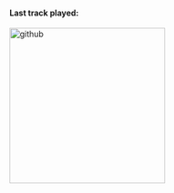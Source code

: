 ####  Last track played:
<!--
**ddevdan/ddevdan** is a ✨ _special_ ✨ repository because its `README.md` (this file) appears on your GitHub profile.

Here are some ideas to get you started:

- 🔭 I’m currently working on ...
- 🌱 I’m currently learning ...
- 👯 I’m looking to collaborate on ...
- 🤔 I’m looking for help with ...
- 💬 Ask me about ...
- 📫 How to reach me: ...
- 😄 Pronouns: ...
- ⚡ Fun fact: ...
-->


<!-- - - - - - - - -  -->


<!-- <div display = "flex" style="margin-top: 20px" width = "100%"> -->
<!-- 
<img alt="coding"  height= "170rem" style="margin-right: 10px" src="https://github-readme-stats.vercel.app/api/top-langs/?username=ddevdan&theme=react&layout=compact&count_private=true&langs_count=10"/>

<img  alt="github" height= "170rem" src="https://github-readme-stats.vercel.app/api?username=ddevdan&show_icons=true&theme=react&count_private=true&include_all_commits=true"/>
 -->
 
 
<img  alt="github" width= "273px" src="https://dnc331.pythonanywhere.com/lastfm/generate/oieusouodan"/>

 
<!-- </div> -->
